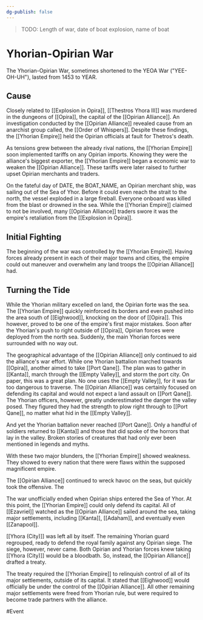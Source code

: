 ```yaml
---
dg-publish: false
---
```


> TODO: Length of war, date of boat explosion, name of boat

# Yhorian-Opirian War
The Yhorian-Opirian War, sometimes shortened to the YEOA War ("YEE-OH-UH"), lasted from 1453 to YEAR. 

## Cause 
Closely related to [[Explosion in Opira]], [[Thestros Yhora III]] was murdered in the dungeons of [[Opira]], the capital of the  [[Opirian Alliance]]. An investigation conducted by the [[Opirian Alliance]] revealed cause from an anarchist group called, the [[Order of Whispers]]. Despite these findings, the [[Yhorian Empire]] held the Opirian officials at fault for Thetros's death. 

As tensions grew between the already rival nations, the [[Yhorian Empire]] soon implemented tariffs on any Opirian imports. Knowing they were the alliance's biggest exporter, the [[Yhorian Empire]] began a economic war to weaken the [[Opirian Alliance]]. These tariffs were later raised to further upset Opirian merchants and traders. 

On the fateful day of DATE, the BOAT_NAME, an Opirian merchant ship, was sailing out of the Sea of Yhor. Before it could even reach the strait to the north, the vessel exploded in a large fireball. Everyone onboard was killed from the blast or drowned in the sea. While the [[Yhorian Empire]] claimed to not be involved, many [[Opirian Alliance]] traders swore it was the empire's retaliation from the [[Explosion in Opira]]. 

## Initial Fighting
The beginning of the war was controlled by the [[Yhorian Empire]]. Having forces already present in each of their major towns and cities, the empire could out maneuver and overwhelm any land troops the [[Opirian Alliance]] had. 

## Turning the Tide
While the Yhorian military excelled on land, the Opirian forte was the sea. The [[Yhorian Empire]] quickly reinforced its borders and even pushed into the area south of [[Eighwood]], knocking on the door of [[Opira]]. This however, proved to be one of the empire's first major mistakes. Soon after the Yhorian's push to right outside of [[Opira]], Opirian forces were deployed from the north sea. Suddenly, the main Yhorian forces were surrounded with no way out. 

The geographical advantage of the [[Opirian Alliance]] only continued to aid the alliance's war effort. While one Yhorian battalion marched towards [[Opira]], another aimed to take [[Port Qane]]. The plan was to gather in [[Kanta]], march through the [[Empty Valley]], and storm the port city. On paper, this was a great plan. No one uses the [[Empty Valley]], for it was far too dangerous to traverse. The [[Opirian Alliance]] was certainly focused on defending its capital and would not expect a land assault on [[Port Qane]]. The Yhorian officers, however, greatly underestimated the danger the valley posed. They figured they had the strength to plow right through to [[Port Qane]], no matter what hid in the [[Empty Valley]]. 

And yet the Yhorian battalion never reached [[Port Qane]]. Only a handful of soldiers returned to [[Kanta]] and those that did spoke of the horrors that lay in the valley. Broken stories of creatures that had only ever been mentioned in legends and myths. 

With these two major blunders, the [[Yhorian Empire]] showed weakness. They showed to every nation that there were flaws within the supposed magnificent empire. 

The [[Opirian Alliance]] continued to wreck havoc on the seas, but quickly took the offensive. The 

The war unofficially ended when Opirian ships entered the Sea of Yhor. At this point, the [[Yhorian Empire]] could only defend its capital. All of [[Ezavriel]] watched as the [[Opirian Alliance]] sailed around the sea, taking major settlements, including [[Kanta]], [[Adaham]], and eventually even [[Zanapool]]. 

[[Yhora (City)]] was left all by itself. The remaining Yhorian guard regrouped, ready to defend the royal family against any Opirian siege. The siege, however, never came. Both Opirian and Yhorian forces knew taking [[Yhora (City)]] would be a bloodbath. So, instead, the [[Opirian Alliance]] drafted a treaty. 

The treaty required the [[Yhorian Empire]] to relinquish control of all of its major settlements, outside of its capital. It stated that [[Eighwood]] would officially be under the control of the [[Opirian Alliance]]. All other remaining major settlements were freed from Yhorian rule, but were required to become trade partners with the alliance. 

#Event